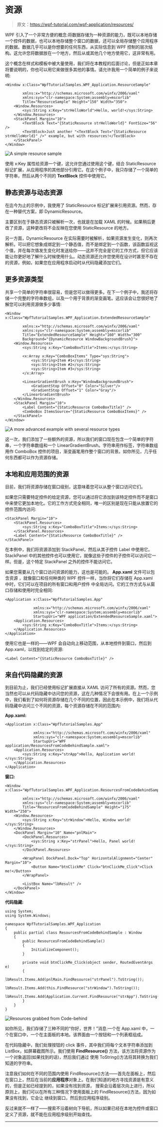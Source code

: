 # 资源

> 原文：<https://wpf-tutorial.com/wpf-application/resources/>

WPF 引入了一个非常方便的概念:将数据存储为一种资源的能力，既可以本地存储一个控件的数据，也可以本地存储整个窗口的数据，还可以全局存储整个应用程序的数据。数据几乎可以是你想要的任何东西，从实际信息到 WPF 控制的层次结构。这允许您将数据放在一个地方，然后从或其他几个地方使用它，这非常有用。

这个概念在样式和模板中被大量使用，我们将在本教程的后面讨论，但是正如本章将要说明的，你也可以用它来做很多其他的事情。请允许我用一个简单的例子来说明:

```
<Window x:Class="WpfTutorialSamples.WPF_Application.ResourceSample"

        xmlns:x="http://schemas.microsoft.com/winfx/2006/xaml"
        xmlns:sys="clr-namespace:System;assembly=mscorlib"
        Title="ResourceSample" Height="150" Width="350">
    <Window.Resources>
        <sys:String x:Key="strHelloWorld">Hello, world!</sys:String>
    </Window.Resources>
    <StackPanel Margin="10">
        <TextBlock Text="{StaticResource strHelloWorld}" FontSize="56" />
        <TextBlock>Just another "<TextBlock Text="{StaticResource strHelloWorld}" />" example, but with resources!</TextBlock>
    </StackPanel>
</Window>
```

![](img/a2f92414baa7ed06dcd6cc42510ce37c.png "A simple resource sample")

使用 x:Key 属性给资源一个键，这允许您通过使用这个键，结合 StaticResource 标记扩展，从应用程序的其他部分引用它。在这个例子中，我只存储了一个简单的字符串，然后从两个不同的 **TextBlock** 控件中使用它。

## 静态资源与动态资源

<input type="hidden" name="IL_IN_ARTICLE">

在迄今为止的示例中，我使用了 StaticResource 标记扩展来引用资源。然而，存在一种替代方案，即 DynamicResource。

主要区别在于静态资源只被解析一次，也就是在加载 XAML 的时候。如果稍后更改了资源，这种更改将不会反映在您使用 StaticResource 的地方。

另一方面，DynamicResource 在实际需要时被解析，如果资源发生变化，则再次解析。可以把它想象成绑定到一个静态值，而不是绑定到一个函数，该函数监视这个值，并在每次值发生变化时发送给你——这并不完全是它的工作方式，但它应该能让你更好地了解什么时候使用什么。动态资源还允许您使用在设计时甚至不存在的资源，例如，如果您在应用程序启动时从代码隐藏添加它们。

## 更多资源类型

共享一个简单的字符串很容易，但是您可以做得更多。在下一个例子中，我还将存储一个完整的字符串数组，以及一个用于背景的渐变画笔。这应该会让您很好地了解您可以利用资源做多少事情:

```
<Window x:Class="WpfTutorialSamples.WPF_Application.ExtendedResourceSample"

        xmlns:x="http://schemas.microsoft.com/winfx/2006/xaml"
        xmlns:sys="clr-namespace:System;assembly=mscorlib"
        Title="ExtendedResourceSample" Height="160" Width="300"
        Background="{DynamicResource WindowBackgroundBrush}">
    <Window.Resources>
        <sys:String x:Key="ComboBoxTitle">Items:</sys:String>

        <x:Array x:Key="ComboBoxItems" Type="sys:String">
            <sys:String>Item #1</sys:String>
            <sys:String>Item #2</sys:String>
            <sys:String>Item #3</sys:String>
        </x:Array>

        <LinearGradientBrush x:Key="WindowBackgroundBrush">
            <GradientStop Offset="0" Color="Silver"/>
            <GradientStop Offset="1" Color="Gray"/>
        </LinearGradientBrush>
    </Window.Resources>
    <StackPanel Margin="10">
        <Label Content="{StaticResource ComboBoxTitle}" />
        <ComboBox ItemsSource="{StaticResource ComboBoxItems}" />
    </StackPanel>
</Window>
```

![](img/f1e9986d3158a2607aa687e1de2edf0e.png "A more advanced example with several resource types")

这一次，我们添加了一些额外的资源，所以我们的窗口现在包含一个简单的字符串，一个字符串数组和一个 LinearGradientBrush。字符串用作标签，字符串数组用作 ComboBox 控件的项目，渐变画笔用作整个窗口的背景。如你所见，几乎任何东西都可以作为资源存储。

## 本地和应用范围的资源

目前，我们将资源存储在窗口级别，这意味着您可以从整个窗口访问它们。

如果您只需要特定控件的给定资源，您可以通过将它添加到该特定控件而不是窗口中来使它更加本地化。它的工作方式完全相同，唯一的区别是现在只能从放置它的控件范围内访问:

```
<StackPanel Margin="10">
    <StackPanel.Resources>
        <sys:String x:Key="ComboBoxTitle">Items:</sys:String>
    </StackPanel.Resources>
    <Label Content="{StaticResource ComboBoxTitle}" />
</StackPanel>
```

在本例中，我们将资源添加到 StackPanel，然后从其子控件 Label 中使用它。StackPanel 中的其他控件也可以使用它，就像这些子控件的子控件可以访问它一样。但是，这个特定 StackPanel 之外的控件不能访问它。

如果您需要从几个窗口访问资源的能力，这也是可能的。 **App.xaml** 文件可以包含资源 ，就像窗口和任何种类的 WPF 控件一样，当你将它们存储在 App.xaml 中时，它们可以在项目的所有窗口和用户控件 中全局访问。它的工作方式与从窗口存储和使用时完全相同:

```
<Application x:Class="WpfTutorialSamples.App"

             xmlns:x="http://schemas.microsoft.com/winfx/2006/xaml"
             xmlns:sys="clr-namespace:System;assembly=mscorlib"
             StartupUri="WPF application/ExtendedResourceSample.xaml">
    <Application.Resources>
        <sys:String x:Key="ComboBoxTitle">Items:</sys:String>
    </Application.Resources>
</Application>
```

使用它也是一样的——WPF 会自动向上移动范围，从本地控件到窗口，然后到 App.xaml，以找到给定的资源:

```
<Label Content="{StaticResource ComboBoxTitle}" />
```

## 来自代码隐藏的资源

到目前为止，我们已经使用标记扩展直接从 XAML 访问了所有的资源。然而，您当然也可以从代码隐藏中访问您的资源，这在几种情况下会很有用。在上一个示例中，我们看到了如何将资源存储在几个不同的位置，因此在本示例中，我们将从代码隐藏中访问三个不同的资源，每个资源存储在不同的范围内:

**App.xaml:**

```
<Application x:Class="WpfTutorialSamples.App"

             xmlns:x="http://schemas.microsoft.com/winfx/2006/xaml"
             xmlns:sys="clr-namespace:System;assembly=mscorlib"
             StartupUri="WPF application/ResourcesFromCodeBehindSample.xaml">
    <Application.Resources>
        <sys:String x:Key="strApp">Hello, Application world!</sys:String>
    </Application.Resources>
</Application>
```

**窗口:**

```
<Window x:Class="WpfTutorialSamples.WPF_Application.ResourcesFromCodeBehindSample"

        xmlns:x="http://schemas.microsoft.com/winfx/2006/xaml"
        xmlns:sys="clr-namespace:System;assembly=mscorlib"
        Title="ResourcesFromCodeBehindSample" Height="175" Width="250">
    <Window.Resources>
        <sys:String x:Key="strWindow">Hello, Window world!</sys:String>
    </Window.Resources>
    <DockPanel Margin="10" Name="pnlMain">
        <DockPanel.Resources>
            <sys:String x:Key="strPanel">Hello, Panel world!</sys:String>
        </DockPanel.Resources>

        <WrapPanel DockPanel.Dock="Top" HorizontalAlignment="Center" Margin="10">
            <Button Name="btnClickMe" Click="btnClickMe_Click">Click me!</Button>
        </WrapPanel>

        <ListBox Name="lbResult" />
    </DockPanel>
</Window>
```

**代码隐藏:**

```
using System;
using System.Windows;

namespace WpfTutorialSamples.WPF_Application
{
	public partial class ResourcesFromCodeBehindSample : Window
	{
		public ResourcesFromCodeBehindSample()
		{
			InitializeComponent();
		}

		private void btnClickMe_Click(object sender, RoutedEventArgs e)
		{
			lbResult.Items.Add(pnlMain.FindResource("strPanel").ToString());
			lbResult.Items.Add(this.FindResource("strWindow").ToString());
			lbResult.Items.Add(Application.Current.FindResource("strApp").ToString());
		}
	}
}
```

![](img/f7fe0e6ae344fcc93b7d5683b0da0304.png "Resources grabbed from Code-behind")

如你所见，我们存储了三种不同的“你好，世界！”消息:一个在 App.xaml 中，一个在窗口中，一个在主面板的本地。该界面由一个按钮和一个列表框组成。

在代码隐藏中，我们处理按钮的 click 事件，其中我们将每个文本字符串添加到 ListBox，如屏幕截图所示。我们使用 **FindResource()** 方法，该方法将资源作为一个对象返回(如果找到的话)，然后我们通过 使用 ToString()方法将其转换为我们知道的字符串。

注意我们如何在不同的范围内使用 FindResource()方法——首先在面板上，然后在窗口上，然后在当前的**应用程序**对象上。在我们知道的地方寻找资源是有意义的，但是正如已经提到的，如果没有找到资源， 搜索会沿着层次向上进行，所以原则上，我们可以在所有三种情况下使用面板上的 FindResource()方法，因为如果没有找到，它会让 继续到窗口，然后到应用程序级别。

反过来就不一样了——搜索不沿着树向下导航，所以如果已经在本地为控件或窗口定义了资源，就不能在应用程序级别开始查找。

* * *